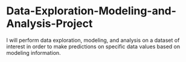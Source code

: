# Data-Exploration-Modeling-and-Analysis-Project
I will perform data exploration, modeling, and analysis on a dataset of interest in order to make predictions on specific data values based on modeling information.
